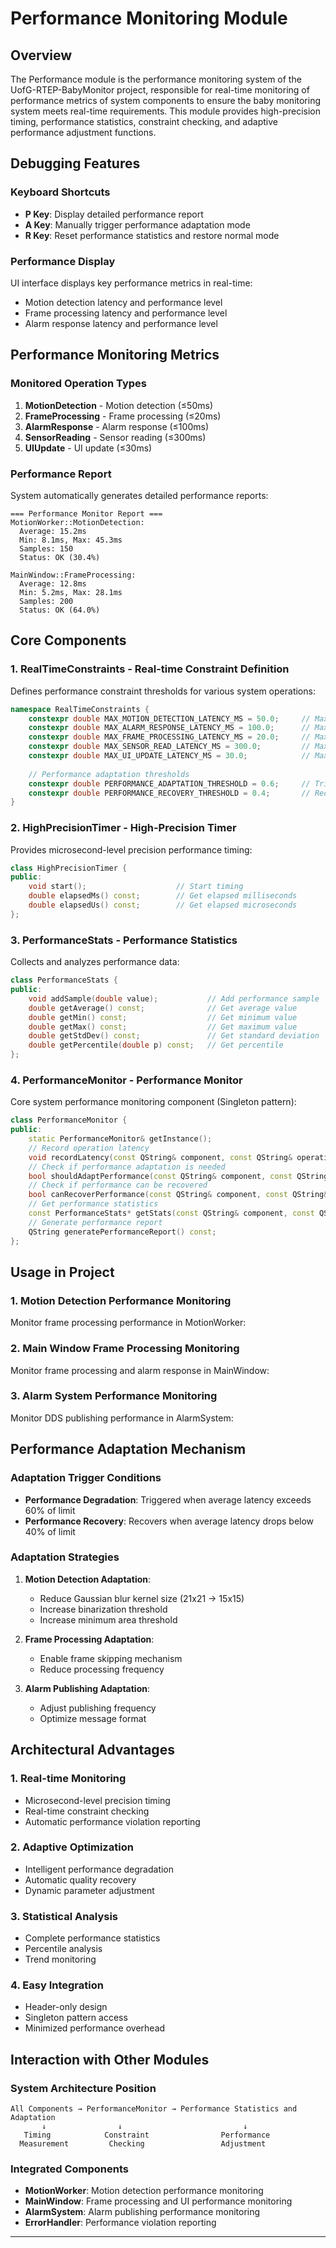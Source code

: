 # Performance Monitoring Module

## Overview

The Performance module is the performance monitoring system of the UofG-RTEP-BabyMonitor project, responsible for real-time monitoring of performance metrics of system components to ensure the baby monitoring system meets real-time requirements. This module provides high-precision timing, performance statistics, constraint checking, and adaptive performance adjustment functions.

## Debugging Features

### Keyboard Shortcuts

- **P Key**: Display detailed performance report
- **A Key**: Manually trigger performance adaptation mode
- **R Key**: Reset performance statistics and restore normal mode

### Performance Display

UI interface displays key performance metrics in real-time:
- Motion detection latency and performance level
- Frame processing latency and performance level
- Alarm response latency and performance level

## Performance Monitoring Metrics

### Monitored Operation Types

1. **MotionDetection** - Motion detection (≤50ms)
2. **FrameProcessing** - Frame processing (≤20ms)
3. **AlarmResponse** - Alarm response (≤100ms)
4. **SensorReading** - Sensor reading (≤300ms)
5. **UIUpdate** - UI update (≤30ms)

### Performance Report

System automatically generates detailed performance reports:

```
=== Performance Monitor Report ===
MotionWorker::MotionDetection:
  Average: 15.2ms
  Min: 8.1ms, Max: 45.3ms
  Samples: 150
  Status: OK (30.4%)

MainWindow::FrameProcessing:
  Average: 12.8ms
  Min: 5.2ms, Max: 28.1ms
  Samples: 200
  Status: OK (64.0%)
```

## Core Components

### 1. RealTimeConstraints - Real-time Constraint Definition

Defines performance constraint thresholds for various system operations:

```cpp
namespace RealTimeConstraints {
    constexpr double MAX_MOTION_DETECTION_LATENCY_MS = 50.0;     // Maximum motion detection latency
    constexpr double MAX_ALARM_RESPONSE_LATENCY_MS = 100.0;      // Maximum alarm response latency
    constexpr double MAX_FRAME_PROCESSING_LATENCY_MS = 20.0;     // Maximum frame processing latency
    constexpr double MAX_SENSOR_READ_LATENCY_MS = 300.0;         // Maximum sensor reading latency
    constexpr double MAX_UI_UPDATE_LATENCY_MS = 30.0;            // Maximum UI update latency
    
    // Performance adaptation thresholds
    constexpr double PERFORMANCE_ADAPTATION_THRESHOLD = 0.6;     // Trigger degradation at 60%
    constexpr double PERFORMANCE_RECOVERY_THRESHOLD = 0.4;       // Recover to normal at 40%
}
```

### 2. HighPrecisionTimer - High-Precision Timer

Provides microsecond-level precision performance timing:

```cpp
class HighPrecisionTimer {
public:
    void start();                    // Start timing
    double elapsedMs() const;        // Get elapsed milliseconds
    double elapsedUs() const;        // Get elapsed microseconds
};
```

### 3. PerformanceStats - Performance Statistics

Collects and analyzes performance data:

```cpp
class PerformanceStats {
public:
    void addSample(double value);           // Add performance sample
    double getAverage() const;              // Get average value
    double getMin() const;                  // Get minimum value
    double getMax() const;                  // Get maximum value
    double getStdDev() const;               // Get standard deviation
    double getPercentile(double p) const;   // Get percentile
};
```

### 4. PerformanceMonitor - Performance Monitor

Core system performance monitoring component (Singleton pattern):

```cpp
class PerformanceMonitor {
public:
    static PerformanceMonitor& getInstance();
    // Record operation latency
    void recordLatency(const QString& component, const QString& operation, double latencyMs);
    // Check if performance adaptation is needed
    bool shouldAdaptPerformance(const QString& component, const QString& operation);
    // Check if performance can be recovered
    bool canRecoverPerformance(const QString& component, const QString& operation);
    // Get performance statistics
    const PerformanceStats* getStats(const QString& component, const QString& operation) const;
    // Generate performance report
    QString generatePerformanceReport() const;
};
```

## Usage in Project

### 1. Motion Detection Performance Monitoring

Monitor frame processing performance in MotionWorker:

### 2. Main Window Frame Processing Monitoring

Monitor frame processing and alarm response in MainWindow:

### 3. Alarm System Performance Monitoring

Monitor DDS publishing performance in AlarmSystem:


## Performance Adaptation Mechanism

### Adaptation Trigger Conditions

- **Performance Degradation**: Triggered when average latency exceeds 60% of limit
- **Performance Recovery**: Recovers when average latency drops below 40% of limit

### Adaptation Strategies

1. **Motion Detection Adaptation**:
   - Reduce Gaussian blur kernel size (21x21 → 15x15)
   - Increase binarization threshold
   - Increase minimum area threshold

2. **Frame Processing Adaptation**:
   - Enable frame skipping mechanism
   - Reduce processing frequency

3. **Alarm Publishing Adaptation**:
   - Adjust publishing frequency
   - Optimize message format


## Architectural Advantages

### 1. Real-time Monitoring

- Microsecond-level precision timing
- Real-time constraint checking
- Automatic performance violation reporting

### 2. Adaptive Optimization

- Intelligent performance degradation
- Automatic quality recovery
- Dynamic parameter adjustment

### 3. Statistical Analysis

- Complete performance statistics
- Percentile analysis
- Trend monitoring

### 4. Easy Integration

- Header-only design
- Singleton pattern access
- Minimized performance overhead


## Interaction with Other Modules

### System Architecture Position

```
All Components → PerformanceMonitor → Performance Statistics and Adaptation
       ↓                ↓                           ↓
   Timing            Constraint                Performance
  Measurement         Checking                 Adjustment
```

### Integrated Components

- **MotionWorker**: Motion detection performance monitoring
- **MainWindow**: Frame processing and UI performance monitoring
- **AlarmSystem**: Alarm publishing performance monitoring
- **ErrorHandler**: Performance violation reporting

---

